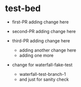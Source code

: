 # test-bed

- first-PR adding change here
- second-PR adding change here
- third-PR adding change here
  - adding another change here
  - adding one more

- change for waterfall-fake-test
  - waterfall-test-branch-1
  - and just for sanity check